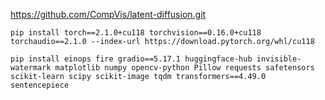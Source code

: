 https://github.com/CompVis/latent-diffusion.git

```
pip install torch==2.1.0+cu118 torchvision==0.16.0+cu118 torchaudio==2.1.0 --index-url https://download.pytorch.org/whl/cu118
```

```
pip install einops fire gradio==5.17.1 huggingface-hub invisible-watermark matplotlib numpy opencv-python Pillow requests safetensors scikit-learn scipy scikit-image tqdm transformers==4.49.0 sentencepiece
```
